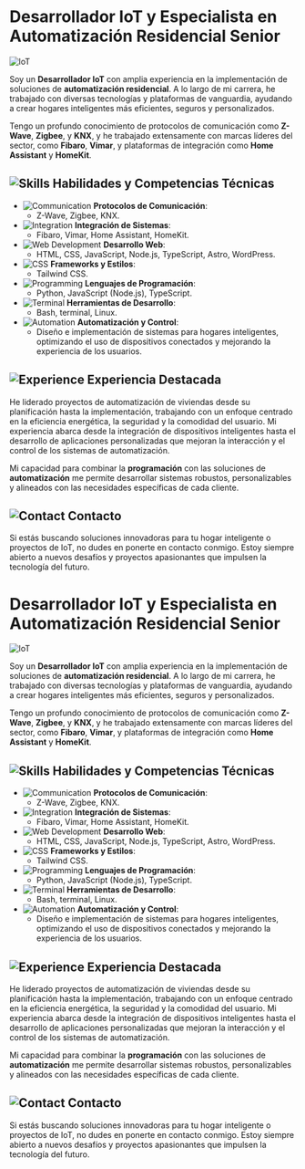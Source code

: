 # Desarrollador IoT y Especialista en Automatización Residencial Senior

![IoT](https://img.icons8.com/external-flaticons-flat-flat-icons/64/000000/external-iot-internet-of-things-flaticons-flat-flat-icons.png)

Soy un **Desarrollador IoT** con amplia experiencia en la implementación de soluciones de **automatización residencial**. A lo largo de mi carrera, he trabajado con diversas tecnologías y plataformas de vanguardia, ayudando a crear hogares inteligentes más eficientes, seguros y personalizados.

Tengo un profundo conocimiento de protocolos de comunicación como **Z-Wave**, **Zigbee**, y **KNX**, y he trabajado extensamente con marcas líderes del sector, como **Fibaro**, **Vimar**, y plataformas de integración como **Home Assistant** y **HomeKit**.

## ![Skills](https://img.icons8.com/color/48/000000/brain.png) Habilidades y Competencias Técnicas

- ![Communication](https://img.icons8.com/color/48/000000/wifi.png) **Protocolos de Comunicación**:
  - Z-Wave, Zigbee, KNX.
- ![Integration](https://img.icons8.com/fluency/48/000000/device-manager.png) **Integración de Sistemas**:
  - Fibaro, Vimar, Home Assistant, HomeKit.
- ![Web Development](https://img.icons8.com/color/48/000000/source-code.png) **Desarrollo Web**:
  - HTML, CSS, JavaScript, Node.js, TypeScript, Astro, WordPress.
- ![CSS](https://img.icons8.com/color/48/000000/css-filetype.png) **Frameworks y Estilos**:
  - Tailwind CSS.
- ![Programming](https://img.icons8.com/color/48/000000/python--v1.png) **Lenguajes de Programación**:
  - Python, JavaScript (Node.js), TypeScript.
- ![Terminal](https://img.icons8.com/fluency/48/000000/console.png) **Herramientas de Desarrollo**:
  - Bash, terminal, Linux.
- ![Automation](https://img.icons8.com/external-outline-wichaiwi/64/000000/external-home-automation-iot-outline-outline-wichaiwi.png) **Automatización y Control**:
  - Diseño e implementación de sistemas para hogares inteligentes, optimizando el uso de dispositivos conectados y mejorando la experiencia de los usuarios.

## ![Experience](https://img.icons8.com/color/48/000000/work.png) Experiencia Destacada

He liderado proyectos de automatización de viviendas desde su planificación hasta la implementación, trabajando con un enfoque centrado en la eficiencia energética, la seguridad y la comodidad del usuario. Mi experiencia abarca desde la integración de dispositivos inteligentes hasta el desarrollo de aplicaciones personalizadas que mejoran la interacción y el control de los sistemas de automatización.

Mi capacidad para combinar la **programación** con las soluciones de **automatización** me permite desarrollar sistemas robustos, personalizables y alineados con las necesidades específicas de cada cliente.

## ![Contact](https://img.icons8.com/color/48/000000/communication.png) Contacto

Si estás buscando soluciones innovadoras para tu hogar inteligente o proyectos de IoT, no dudes en ponerte en contacto conmigo. Estoy siempre abierto a nuevos desafíos y proyectos apasionantes que impulsen la tecnología del futuro.
# Desarrollador IoT y Especialista en Automatización Residencial Senior

![IoT](https://img.icons8.com/external-flaticons-flat-flat-icons/64/000000/external-iot-internet-of-things-flaticons-flat-flat-icons.png)

Soy un **Desarrollador IoT** con amplia experiencia en la implementación de soluciones de **automatización residencial**. A lo largo de mi carrera, he trabajado con diversas tecnologías y plataformas de vanguardia, ayudando a crear hogares inteligentes más eficientes, seguros y personalizados.

Tengo un profundo conocimiento de protocolos de comunicación como **Z-Wave**, **Zigbee**, y **KNX**, y he trabajado extensamente con marcas líderes del sector, como **Fibaro**, **Vimar**, y plataformas de integración como **Home Assistant** y **HomeKit**.

## ![Skills](https://img.icons8.com/color/48/000000/brain.png) Habilidades y Competencias Técnicas

- ![Communication](https://img.icons8.com/color/48/000000/wifi.png) **Protocolos de Comunicación**:
  - Z-Wave, Zigbee, KNX.
- ![Integration](https://img.icons8.com/fluency/48/000000/device-manager.png) **Integración de Sistemas**:
  - Fibaro, Vimar, Home Assistant, HomeKit.
- ![Web Development](https://img.icons8.com/color/48/000000/source-code.png) **Desarrollo Web**:
  - HTML, CSS, JavaScript, Node.js, TypeScript, Astro, WordPress.
- ![CSS](https://img.icons8.com/color/48/000000/css-filetype.png) **Frameworks y Estilos**:
  - Tailwind CSS.
- ![Programming](https://img.icons8.com/color/48/000000/python--v1.png) **Lenguajes de Programación**:
  - Python, JavaScript (Node.js), TypeScript.
- ![Terminal](https://img.icons8.com/fluency/48/000000/console.png) **Herramientas de Desarrollo**:
  - Bash, terminal, Linux.
- ![Automation](https://img.icons8.com/external-outline-wichaiwi/64/000000/external-home-automation-iot-outline-outline-wichaiwi.png) **Automatización y Control**:
  - Diseño e implementación de sistemas para hogares inteligentes, optimizando el uso de dispositivos conectados y mejorando la experiencia de los usuarios.

## ![Experience](https://img.icons8.com/color/48/000000/work.png) Experiencia Destacada

He liderado proyectos de automatización de viviendas desde su planificación hasta la implementación, trabajando con un enfoque centrado en la eficiencia energética, la seguridad y la comodidad del usuario. Mi experiencia abarca desde la integración de dispositivos inteligentes hasta el desarrollo de aplicaciones personalizadas que mejoran la interacción y el control de los sistemas de automatización.

Mi capacidad para combinar la **programación** con las soluciones de **automatización** me permite desarrollar sistemas robustos, personalizables y alineados con las necesidades específicas de cada cliente.

## ![Contact](https://img.icons8.com/color/48/000000/communication.png) Contacto

Si estás buscando soluciones innovadoras para tu hogar inteligente o proyectos de IoT, no dudes en ponerte en contacto conmigo. Estoy siempre abierto a nuevos desafíos y proyectos apasionantes que impulsen la tecnología del futuro.
